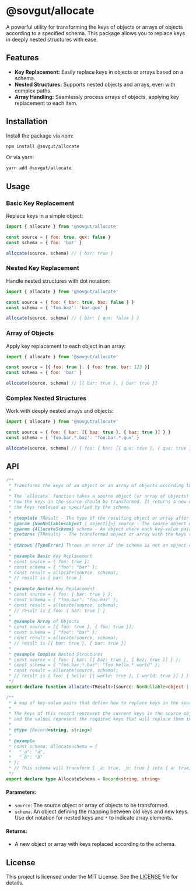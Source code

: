 # @sovgut/allocate

A powerful utility for transforming the keys of objects or arrays of objects according to a specified schema. This package allows you to replace keys in deeply nested structures with ease.

## Features

- **Key Replacement:** Easily replace keys in objects or arrays based on a schema.
- **Nested Structures:** Supports nested objects and arrays, even with complex paths.
- **Array Handling:** Seamlessly process arrays of objects, applying key replacement to each item.

## Installation

Install the package via npm:

```bash
npm install @sovgut/allocate
```

Or via yarn:

```bash
yarn add @sovgut/allocate
```

## Usage

### Basic Key Replacement

Replace keys in a simple object:

```javascript
import { allocate } from '@sovgut/allocate'

const source = { foo: true, qux: false }
const schema = { foo: 'bar' }

allocate(source, schema) // { bar: true }
```

### Nested Key Replacement

Handle nested structures with dot notation:

```javascript
import { allocate } from '@sovgut/allocate'

const source = { foo: { bar: true, baz: false } }
const schema = { 'foo.baz': 'bar.qux' }

allocate(source, schema) // { bar: { qux: false } }
```

### Array of Objects

Apply key replacement to each object in an array:

```javascript
import { allocate } from '@sovgut/allocate'

const source = [{ foo: true }, { foo: true, bar: 123 }]
const schema = { foo: 'bar' }

allocate(source, schema) // [{ bar: true }, { bar: true }]
```

### Complex Nested Structures

Work with deeply nested arrays and objects:

```javascript
import { allocate } from '@sovgut/allocate'

const source = { foo: { bar: [{ baz: true }, { baz: true }] } }
const schema = { 'foo.bar.*.baz': 'foo.bar.*.qux' }

allocate(source, schema) // { foo: { bar: [{ qux: true }, { qux: true }] } }
```

## API

```ts
/**
 * Transforms the keys of an object or an array of objects according to a specified schema.
 *
 * The `allocate` function takes a source object (or array of objects) and a schema that defines
 * how the keys in the source should be transformed. It returns a new object (or array) with
 * the keys replaced as specified by the schema.
 *
 * @template TResult - The type of the resulting object or array after key allocation.
 * @param {NonNullable<object | object[]>} source - The source object or array to be transformed. It must be a non-null object or array of objects.
 * @param {AllocateSchema} schema - An object where each key-value pair defines the mapping from the old key to the new key.
 * @returns {TResult} - The transformed object or array with the keys replaced according to the schema.
 *
 * @throws {TypeError} Throws an error if the schema is not an object or if the source is not an object or an array.
 *
 * @example Basic Key Replacement
 * const source = { foo: true };
 * const schema = { "foo": "bar" };
 * const result = allocate(source, schema);
 * // result is { bar: true }
 *
 * @example Nested Key Replacement
 * const source = { foo: { bar: true } };
 * const schema = { "foo.bar": "foo.baz" };
 * const result = allocate(source, schema);
 * // result is { foo: { baz: true } }
 *
 * @example Array of Objects
 * const source = [{ foo: true }, { foo: true }];
 * const schema = { "foo": "bar" };
 * const result = allocate(source, schema);
 * // result is [{ bar: true }, { bar: true }]
 *
 * @example Complex Nested Structures
 * const source = { foo: { bar: [{ baz: true }, { baz: true }] } };
 * const schema = { "foo.bar.*.baz": "foo.hello.*.world" };
 * const result = allocate(source, schema);
 * // result is { foo: { hello: [{ world: true }, { world: true }] } }
 */
export declare function allocate<TResult>(source: NonNullable<object | object[]>, schema: AllocateSchema): TResult

/**
 * A map of key-value pairs that define how to replace keys in the source.
 *
 * The keys of this record represent the current keys in the source object,
 * and the values represent the required keys that will replace them in the allocated object.
 *
 * @type {Record<string, string>}
 *
 * @example
 * const schema: AllocateSchema = {
 *   "_a": "a",
 *   "_b": "b"
 * };
 * // This schema will transform { _a: true, _b: true } into { a: true, b: true }
 */
export declare type AllocateSchema = Record<string, string>
```

#### Parameters:
- `source`: The source object or array of objects to be transformed.
- `schema`: An object defining the mapping between old keys and new keys. Use dot notation for nested keys and `*` to indicate array elements.

#### Returns:
- A new object or array with keys replaced according to the schema.

## License

This project is licensed under the MIT License. See the [LICENSE](./LICENSE) file for details.
